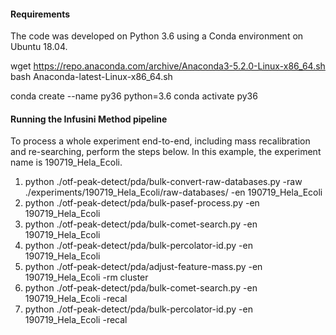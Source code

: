 #### Requirements
The code was developed on Python 3.6 using a Conda environment on Ubuntu 18.04.

wget https://repo.anaconda.com/archive/Anaconda3-5.2.0-Linux-x86_64.sh
bash Anaconda-latest-Linux-x86_64.sh

conda create --name py36 python=3.6
conda activate py36


#### Running the Infusini Method pipeline
To process a whole experiment end-to-end, including mass recalibration and re-searching, perform the steps below. In this example, the experiment name is 190719_Hela_Ecoli.

1. python ./otf-peak-detect/pda/bulk-convert-raw-databases.py -raw ./experiments/190719_Hela_Ecoli/raw-databases/ -en 190719_Hela_Ecoli
2. python ./otf-peak-detect/pda/bulk-pasef-process.py -en 190719_Hela_Ecoli
3. python ./otf-peak-detect/pda/bulk-comet-search.py -en 190719_Hela_Ecoli
4. python ./otf-peak-detect/pda/bulk-percolator-id.py -en 190719_Hela_Ecoli
5. python ./otf-peak-detect/pda/adjust-feature-mass.py -en 190719_Hela_Ecoli -rm cluster
6. python ./otf-peak-detect/pda/bulk-comet-search.py -en 190719_Hela_Ecoli -recal
7. python ./otf-peak-detect/pda/bulk-percolator-id.py -en 190719_Hela_Ecoli -recal
